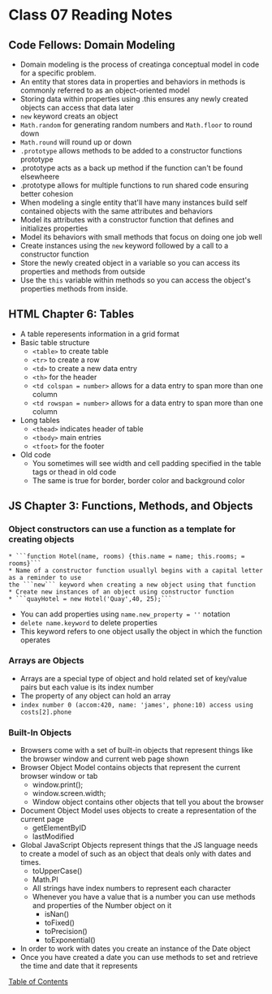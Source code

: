 <!-- Domain Modeling
HTML Chapter 6 Tables pp. 126-145
JS Chapter 3: functions, Methods, and Object pp. 106-144 -->
# Class 07 Reading Notes

## Code Fellows: Domain Modeling
* Domain modeling is the process of creatinga conceptual model in code for a specific problem.
* An entity that stores data in properties and behaviors in methods is commonly
referred to as an object-oriented model
* Storing data within properties using .this ensures any newly created objects
can access that data later
* ```new``` keyword creats an object
* ```Math.random``` for generating random numbers and ```Math.floor``` to round down
* ```Math.round``` will round up or down
* ```.prototype``` allows methods to be added to a constructor functions prototype
* .prototype acts as a back up method if the function can't be found elsewheere
* .prototype allows for multiple functions to run shared code ensuring better cohesion
* When modeling a single entity that'll have many instances build self contained objects with the same attributes and behaviors
* Model its attributes with a constructor function that defines and initializes properties
* Model its behaviors with small methods that focus on doing one job well
* Create instances using the ```new``` keyword followed by a call to a constructor function
* Store the newly created object in a variable so you can access its properties and methods from outside
* Use the ```this``` variable within methods so you can access the object's properties methods from inside.

## HTML Chapter 6: Tables
* A table reperesents information in a grid format
* Basic table structure
    * ```<table>``` to create table
    * ```<tr>``` to create a row
    * ```<td>``` to create a new data entry
    * ```<th>``` for the header
    * ```<td colspan = number>``` allows for a data entry to span more than one column
    * ```<td rowspan = number>``` allows for a data entry to span more than one column
* Long tables
    * ```<thead>``` indicates header of table
    * ```<tbody>``` main entries
    * ```<tfoot>``` for the footer
* Old code
    * You sometimes will see width and cell padding specified in the table tags or thead in old code
    * The same is true for border, border color and background color

## JS Chapter 3: Functions, Methods, and Objects

### Object constructors can use a function as a template for creating objects
    * ```function Hotel(name, rooms) {this.name = name; this.rooms; = rooms}```
    * Name of a constructor function usuallyl begins with a capital letter as a reminder to use
    the ```new``` keyword when creating a new object using that function
    * Create new instances of an object using constructor function
    * ```quayHotel = new Hotel('Quay',40, 25);```
* You can add properties using ```name.new_property = ''``` notation
* ```delete name.keyword``` to delete properties
* This keyword refers to one object usally the object in which the function operates

### Arrays are Objects
* Arrays are a special type of object and hold related set of key/value pairs but each value is its index number
* The property of any object can hold an array
* ```index number 0 (accom:420, name: 'james', phone:10) access using costs[2].phone```

### Built-In Objects
* Browsers come with a set of built-in objects that represent things like the browser window and current web page shown
* Browser Object Model contains objects that represent the current browser window or tab
    * window.print();
    * window.screen.width;
    * Window object contains other objects that tell you about the browser
* Document Object Model uses objects to create a representation of the current page
    * getElementByID
    * lastModified
* Global JavaScript Objects represent things that the JS language needs to create a model of such as an object that deals only with dates and times.
    * toUpperCase()
    * Math.PI
    * All strings have index numbers to represent each character
    * Whenever you have a value that is a number you can use methods and properties of the Number object on it
        * isNan()
        * toFixed()
        * toPrecision()
        * toExponential()
* In order to work with dates you create an instance of the Date object
* Once you have created a date you can use methods to set and retrieve the time and date that it represents


[Table of Contents](README.md)